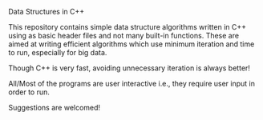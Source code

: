 Data Structures in C++

This repository contains simple data structure algorithms written in C++ using as basic header files and not many built-in functions.
These are aimed at writing efficient algorithms which use minimum iteration and time to run, especially for big data.

Though C++ is very fast, avoiding unnecessary iteration is always better!

All/Most of the programs are user interactive i.e., they require user input in order to run.

Suggestions are welcomed!
